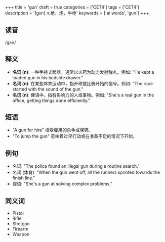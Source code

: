 +++
title = 'gun'
draft = true
categories = ['CET4']
tags = ['CET4']
description = '[gʌn] n.枪，炮，手枪'
keywords = ['ai words', 'gun']
+++

## 读音
/gʌn/

## 释义
- **名词 (n)**: 一种手持式武器，通常以火药为动力发射弹丸。例如: "He kept a loaded gun in his bedside drawer."
- **名词 (n)**: 在某些体育运动中，指开球或比赛开始的信号。例如: "The race started with the sound of the gun."
- **名词 (n)**: 俚语中，指有影响力的人或事物。例如: "She's a real gun in the office, getting things done efficiently."

## 短语
- "A gun for hire" 指受雇用的杀手或保镖。
- "To jump the gun" 意味着过早行动或在准备不足的情况下开始。

## 例句
- 名词: "The police found an illegal gun during a routine search."
- 名词 (体育): "When the gun went off, all the runners sprinted towards the finish line."
- 俚语: "She's a gun at solving complex problems."

## 同义词
- Pistol
- Rifle
- Shotgun
- Firearm
- Weapon
